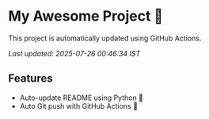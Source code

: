 # My Awesome Project 🚀

This project is automatically updated using GitHub Actions.

_Last updated: 2025-07-26 00:46:34 IST_

## Features
- Auto-update README using Python 🐍
- Auto Git push with GitHub Actions 🤖

